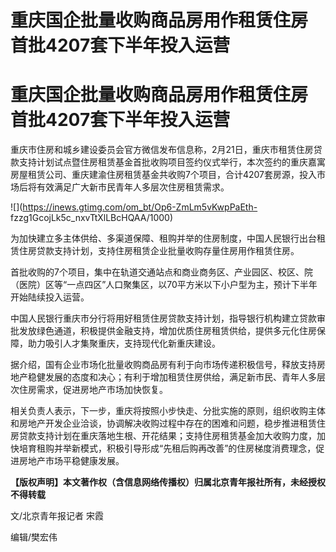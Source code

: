 # 重庆国企批量收购商品房用作租赁住房 首批4207套下半年投入运营

# 重庆国企批量收购商品房用作租赁住房 首批4207套下半年投入运营

重庆市住房和城乡建设委员会官方微信发布信息称，2月21日，重庆市租赁住房贷款支持计划试点暨住房租赁基金首批收购项目签约仪式举行，本次签约的重庆嘉寓房屋租赁公司、重庆建渝住房租赁基金共收购7个项目，合计4207套房源，投入市场后将有效满足广大新市民青年人多层次住房租赁需求。

![](https://inews.gtimg.com/om_bt/Op6-ZmLm5vKwpPaEth-
fzzg1GcojLk5c_nxvTtXlLBcHQAA/1000)

为加快建立多主体供给、多渠道保障、租购并举的住房制度，中国人民银行出台租赁住房贷款支持计划，支持住房租赁企业批量收购存量住房用作租赁住房。

首批收购的7个项目，集中在轨道交通站点和商业商务区、产业园区、校区、院（医院）区等“一点四区”人口聚集区，以70平方米以下小户型为主，预计下半年开始陆续投入运营。

中国人民银行重庆市分行将用好租赁住房贷款支持计划，指导银行机构建立贷款审批发放绿色通道，积极提供金融支持，增加优质住房租赁供给，提供多元化住房保障，助力吸引人才集聚重庆，支持现代化新重庆建设。

据介绍，国有企业市场化批量收购商品房有利于向市场传递积极信号，释放支持房地产稳健发展的态度和决心；有利于增加租赁住房供给，满足新市民、青年人多层次住房需求，促进房地产市场加快恢复。

相关负责人表示，下一步，重庆将按照小步快走、分批实施的原则，组织收购主体和房地产开发企业洽谈，协调解决收购过程中存在的困难和问题，稳步推进租赁住房贷款支持计划在重庆落地生根、开花结果；支持住房租赁基金加大收购力度，加快培育租购并举新模式，积极引导形成“先租后购再改善”的住房梯度消费理念，促进房地产市场平稳健康发展。

**【版权声明】本文著作权（含信息网络传播权）归属北京青年报社所有，未经授权不得转载**

文/北京青年报记者 宋霞

编辑/樊宏伟

